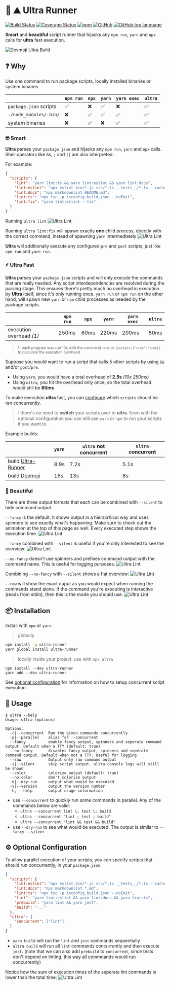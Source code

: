# :runner: :mountain: Ultra Runner

[![Build Status](https://travis-ci.org/folke/ultra-runner.svg?branch=master)](https://travis-ci.org/folke/ultra-runner) [![Coverage Status](https://coveralls.io/repos/github/folke/ultra-runner/badge.svg?branch=master)](https://coveralls.io/github/folke/ultra-runner?branch=master) [![npm](https://img.shields.io/npm/v/ultra-runner)](https://www.npmjs.com/package/ultra-runner) [![GitHub](https://img.shields.io/github/license/folke/ultra-runner)](https://github.com/folke/ultra-runner/blob/master/LICENSE) [![GitHub top language](https://img.shields.io/github/languages/top/folke/ultra-runner)](https://github.com/folke/ultra-runner/)

**Smart** and **beautiful** script runner that hijacks any `npm run`, `yarn` and `npx` calls for **ultra** fast execution.

![Devmoji Ultra Build](assets/demo.svg?sanitize=true)

## :question: Why

Use one command to run package scripts, locally installed binaries or system binaries

|                        | `npm run`          | `npx`              | `yarn`             | `yarn exec`        | `ultra`            |
| ---------------------- | ------------------ | ------------------ | ------------------ | ------------------ | ------------------ |
| `package.json` scripts | :white_check_mark: | :x:                | :white_check_mark: | :x:                | :white_check_mark: |
| `./node_modules/.bin/` | :x:                | :white_check_mark: | :white_check_mark: | :white_check_mark: | :white_check_mark: |
| system binaries        | :x:                | :white_check_mark: | :x:                | :white_check_mark: | :white_check_mark: |

### :nerd_face: Smart

**Ultra** parses your `package.json` and hijacks any `npm run`, `yarn` and `npx` calls.
Shell operators like `&&`, `;` and `||` are also interpreted.

For example:

```json
{
  "scripts": {
    "lint": "yarn lint:ts && yarn lint:eslint && yarn lint:docs",
    "lint:eslint": "npx eslint bin/*.js src/*.ts __tests__/*.ts --cache",
    "lint:docs": "npx markdownlint README.md",
    "lint:ts": "npx tsc -p tsconfig.build.json --noEmit",
    "lint:fix": "yarn lint:eslint --fix"
  }
}
```

Running `ultra lint`
![Ultra Lint](assets/ultra-lint.png)

Running `ultra lint:fix` will spawn exactly **one** child process, directly with the correct command, instead of spawning `yarn` intermediately
![Ultra Lint](assets/ultra-lint-fix.png)

**Ultra** will additionally execute any configured `pre` and `post` scripts, just like `npm run` and `yarn run`.

### :zap: Ultra Fast

**Ultra** parses your `package.json` scripts and will only execute the commands that are really needed. Any script interdependencies are resolved during the parsing stage.
This ensures there's pretty much no overhead in execution by **Ultra** itself, since it's only running once.
`yarn run` or `npm run` on the other hand, will spawn new `yarn` or `npm` child processes as needed by the package scripts.

|                          | `npm run` | `npx` | `yarn` | `yarn exec` | `ultra` |
| ------------------------ | --------- | ----- | ------ | ----------- | ------- |
| execution overhead _(1)_ | 250ms     | 60ms  | 220ms  | 200ms       | 80ms    |

  <!-- markdownlint-disable MD033 -->

> <sup>**1.** each program was run 10x with the command `true` or `{scripts:{"true":"true}}` to calculate the execution overhead</sup>

Suppose you would want to run a script that calls 5 other scripts by using `&&` and/or `post`/`pre`.

- Using `yarn`, you would have a total overhead of **2.5s** _(10x 250ms)_
- Using `ultra`, you hit the overhead only once, so the total overhead would still be **80ms**

To make execution **ultra** fast, you can [configure](##gear-optional-configuration) which `scripts` should be ran concurrently.

> :grey_exclamation: there's no need to **switch** your scripts over to **ultra**. Even with the optional configuration you can still use `yarn` or `npm` to run your scripts if you want to.

Example builds:

|                                                             | `yarn` | `ultra` not concurrent | `ultra` concurrent |
| ----------------------------------------------------------- | ------ | ---------------------- | ------------------ |
| build [Ultra-Runner](https://github.com/folke/ultra-runner) | 8.9s   | 7.2s                   | 5.1s               |
| build [Devmoji](https://github.com/folke/devmoji)           | 16s    | 13s                    | 8s                 |

### :princess: Beautiful

There are three output formats that each can be combined with `--silent` to hide command output.

`--fancy` is the default. It shows output in a hieracrhical way and uses spinners to see exactly what's happening.
Make sure to check out the animation at the top of this page as well. Every executed step shows the execution time.
![Ultra Lint](assets/ultra-format-fancy.png)

`--fancy` combined with `--silent` is useful if you're only interested to see the overview:
![Ultra Lint](assets/ultra-format-fancy-silent.png)

`--no-fancy` doesn't use spinners and prefixes command output with the command name. This is useful for logging purposes.
![Ultra Lint](assets/ultra-format-no-fancy.png)

Combining `--no-fancy` with `--silent` shows a flat overview:
![Ultra Lint](assets/ultra-format-no-fancy-silent.png)

`--raw` will show the exact ouput as you would expect when running the commands stand alone. If the command you're executing is interactive (reads from stdin), then this is the mode you should use.
![Ultra Lint](assets/ultra-format-raw.png)

## :package: Installation

Install with `npm` or `yarn`

> globally

```sh
npm install -g ultra-runner
yarn global install ultra-runner
```

> locally inside your project. use with `npx ultra`

```shell
npm install --dev ultra-runner
yarn add --dev ultra-runner
```

See [optional configuration](##gear-optional-configuration) for information on how to setup concurrent script execution.

## :rocket: Usage

```console
$ ultra --help
Usage: ultra [options]

Options:
  -c|--concurrent  Run the given commands concurrently
  -p|--parallel    alias for --concurrent
  --fancy          enable fancy output, spinners and seperate command output. Default when a TTY (default: true)
  --no-fancy       disables fancy output, spinners and seperate command output. Default when not a TTY. Useful for logging
  --raw            Output only raw command output
  -s|--silent      skip script output. ultra console logs will still be shown
  --color          colorize output (default: true)
  --no-color       don't colorize output
  -d|--dry-run     output what would be executed
  -v|--version     output the version number
  -h, --help       output usage information
```

- use `--concurrent` to quickly run some commands in parallel. Any of the commands below are valid:
  - `ultra --concurrent lint \; test \; build`
  - `ultra --concurrent "lint ; test ; build"`
  - `ultra --concurrent "lint && test && build"`
- use `--dry-run` to see what would be executed. The output is similar to `--fancy --silent`

## :gear: Optional Configuration

To allow parallel execution of your scripts, you can specify scripts that should run concurrently,
in your `package.json`.

```json
{
  "scripts": {
    "lint:eslint": "npx eslint bin/*.js src/*.ts __tests__/*.ts --cache",
    "lint:docs": "npx markdownlint *.md",
    "lint:ts": "npx tsc -p tsconfig.build.json --noEmit",
    "lint": "yarn lint:eslint && yarn lint:docs && yarn lint:ts",
    "prebuild": "yarn lint && yarn jest",
    "build": "..."
  },
  "ultra": {
    "concurrent": ["lint"]
  }
}
```

- `yarn build` will run the `lint` and `jest` commands sequentially
- `ultra build` will run all `lint` commands concurrently and then execute `jest`. (note that we can also add `prebuild` to `concurrent`, since tests don't depend on linting. this way all commnands would run concurrently)

Notice how the sum of execution times of the seperate lint commands is lower than the total time:
![Ultra Lint](assets/ultra-lint.png)
